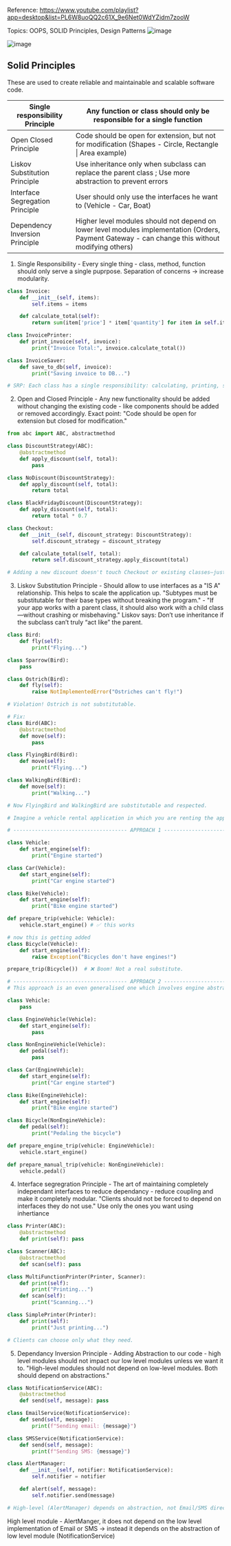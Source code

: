 Reference: https://www.youtube.com/playlist?app=desktop&list=PL6W8uoQQ2c61X_9e6Net0WdYZidm7zooW

Topics: OOPS, SOLID Principles, Design Patterns
![image](https://github.com/user-attachments/assets/63ca05de-dd93-4b95-8883-9d39c4a48757)

![image](https://github.com/user-attachments/assets/aa893d8e-ff49-4356-a32d-03fc9f11b067)

## Solid Principles

These are used to create reliable and maintainable and scalable software code. 

| Single responsibility Principle | Any function or class should only be responsible for a single function                                                                            |
|---------------------------------|---------------------------------------------------------------------------------------------------------------------------------------------------|
| Open Closed Principle           | Code should be open for extension, but not for modification (Shapes - Circle, Rectangle \| Area example)                                          |
| Liskov Substitution Principle   | Use inheritance only when subclass can replace the parent class ; Use more abstraction to prevent errors                                          |
| Interface Segregation Principle | User should only use the interfaces he want to (Vehicle - Car, Boat)                                                                              |
| Dependency Inversion Principle  | Higher level modules should not depend on lower level modules implementation (Orders, Payment Gateway - can change this without modifying others) |

1. Single Responsibility - Every single thing - class, method, function should only serve a single puprpose. Separation of concerns -> increase modularity.
```python
class Invoice:
    def __init__(self, items):
        self.items = items

    def calculate_total(self):
        return sum(item['price'] * item['quantity'] for item in self.items)

class InvoicePrinter:
    def print_invoice(self, invoice):
        print("Invoice Total:", invoice.calculate_total())

class InvoiceSaver:
    def save_to_db(self, invoice):
        print("Saving invoice to DB...")

# SRP: Each class has a single responsibility: calculating, printing, saving.

```
2. Open and Closed Principle - Any new functionality should be added without changing the existing code - like components should be added or removed accordingly. Exact point: "Code should be open for extension but closed for modification."
```py
from abc import ABC, abstractmethod

class DiscountStrategy(ABC):
    @abstractmethod
    def apply_discount(self, total):
        pass

class NoDiscount(DiscountStrategy):
    def apply_discount(self, total):
        return total

class BlackFridayDiscount(DiscountStrategy):
    def apply_discount(self, total):
        return total * 0.7

class Checkout:
    def __init__(self, discount_strategy: DiscountStrategy):
        self.discount_strategy = discount_strategy

    def calculate_total(self, total):
        return self.discount_strategy.apply_discount(total)

# Adding a new discount doesn't touch Checkout or existing classes—just add another strategy. I can simply add a new discount stategy without modifying the checkout

```

3. Liskov Substitution Principle - Should allow to use interfaces as a "IS A" relationship. This helps to scale the application up. "Subtypes must be substitutable for their base types without breaking the program." - "If your app works with a parent class, it should also work with a child class—without crashing or misbehaving." Liskov says: Don’t use inheritance if the subclass can’t truly “act like” the parent.

```py
class Bird:
    def fly(self):
        print("Flying...")

class Sparrow(Bird):
    pass

class Ostrich(Bird):
    def fly(self):
        raise NotImplementedError("Ostriches can't fly!")

# Violation! Ostrich is not substitutable.

# Fix:
class Bird(ABC):
    @abstractmethod
    def move(self):
        pass

class FlyingBird(Bird):
    def move(self):
        print("Flying...")

class WalkingBird(Bird):
    def move(self):
        print("Walking...")

# Now FlyingBird and WalkingBird are substitutable and respected.

```

```py
# Imagine a vehicle rental application in which you are renting the application

# ------------------------------------- APPROACH 1 --------------------------------------

class Vehicle:
    def start_engine(self):
        print("Engine started")

class Car(Vehicle):
    def start_engine(self):
        print("Car engine started")

class Bike(Vehicle):
    def start_engine(self):
        print("Bike engine started")

def prepare_trip(vehicle: Vehicle):
    vehicle.start_engine() # ✅ this works

# now this is getting added
class Bicycle(Vehicle):
    def start_engine(self):
        raise Exception("Bicycles don't have engines!")

prepare_trip(Bicycle())  # ❌ Boom! Not a real substitute.

# ------------------------------------- APPROACH 2 --------------------------------------
# This approach is an even generalised one which involves engine abstraction and non engine abstraction

class Vehicle:
    pass

class EngineVehicle(Vehicle):
    def start_engine(self):
        pass

class NonEngineVehicle(Vehicle):
    def pedal(self):
        pass

class Car(EngineVehicle):
    def start_engine(self):
        print("Car engine started")

class Bike(EngineVehicle):
    def start_engine(self):
        print("Bike engine started")

class Bicycle(NonEngineVehicle):
    def pedal(self):
        print("Pedaling the bicycle")

def prepare_engine_trip(vehicle: EngineVehicle):
    vehicle.start_engine()

def prepare_manual_trip(vehicle: NonEngineVehicle):
    vehicle.pedal()

```

4. Interface segregration Principle - The art of maintaining completely independant interfaces to reduce dependancy - reduce coupling and make it completely modular. "Clients should not be forced to depend on interfaces they do not use." Use only the ones you want using inhertiance
```py
class Printer(ABC):
    @abstractmethod
    def print(self): pass

class Scanner(ABC):
    @abstractmethod
    def scan(self): pass

class MultiFunctionPrinter(Printer, Scanner):
    def print(self):
        print("Printing...")
    def scan(self):
        print("Scanning...")

class SimplePrinter(Printer):
    def print(self):
        print("Just printing...")

# Clients can choose only what they need.

```

5. Dependancy Inversion Principle - Adding Abstraction to our code - high level modules should not impact our low level modules unless we want it to. "High-level modules should not depend on low-level modules. Both should depend on abstractions."
```py
class NotificationService(ABC):
    @abstractmethod
    def send(self, message): pass

class EmailService(NotificationService):
    def send(self, message):
        print(f"Sending email: {message}")

class SMSService(NotificationService):
    def send(self, message):
        print(f"Sending SMS: {message}")

class AlertManager:
    def __init__(self, notifier: NotificationService):
        self.notifier = notifier

    def alert(self, message):
        self.notifier.send(message)

# High-level (AlertManager) depends on abstraction, not Email/SMS directly.
```
High level module - AlertManger, it does not depend on the low level implementation of Email or SMS -> instead it depends on the abstraction of low level module (NotificationService) 
